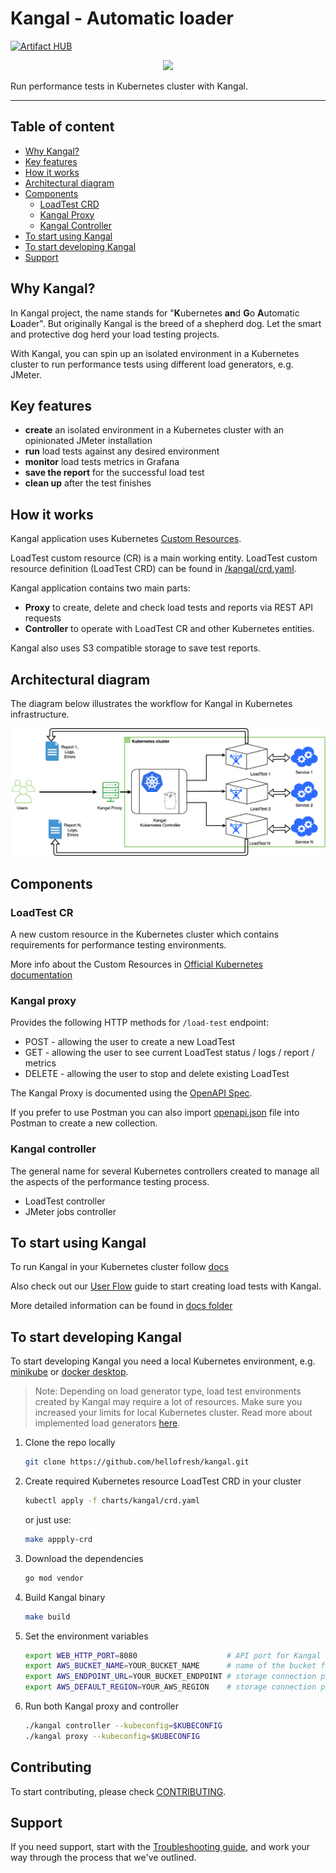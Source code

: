 # Kangal - Automatic loader
[![Artifact HUB](https://img.shields.io/endpoint?url=https://artifacthub.io/badge/repository/kangal)](https://artifacthub.io/packages/search?repo=kangal)
<p align="center">  
<img src="./kangal_logo.svg" width="320">
</p>

Run performance tests in Kubernetes cluster with Kangal.
___

## Table of content
- [Why Kangal?](#why-kangal)
- [Key features](#key-features)
- [How it works](#how-it-works)
- [Architectural diagram](#architectural-diagram)
- [Components](#components)
    - [LoadTest CRD](#loadtest-cr--)
    - [Kangal Proxy](#kangal-proxy--)
    - [Kangal Controller](#kangal-controller--)
- [To start using Kangal](#to-start-using-kangal)
- [To start developing Kangal](#to-start-developing-kangal)
- [Support](#support)

## Why Kangal?
In Kangal project, the name stands for "**K**ubernetes **an**d **G**o **A**utomatic **L**oader".
But originally Kangal is the breed of a shepherd dog. Let the smart and protective dog herd your load testing projects.

With Kangal, you can spin up an isolated environment in a Kubernetes cluster to run performance tests using different load generators, e.g. JMeter.

## Key features
- **create** an isolated environment in a Kubernetes cluster with an opinionated JMeter installation
- **run** load tests against any desired environment
- **monitor** load tests metrics in Grafana
- **save the report** for the successful load test
- **clean up** after the test finishes

## How it works
Kangal application uses Kubernetes [Custom Resources](https://kubernetes.io/docs/concepts/extend-kubernetes/api-extension/custom-resources/).

LoadTest custom resource (CR) is a main working entity.
LoadTest custom resource definition (LoadTest CRD) can be found in [/kangal/crd.yaml](https://github.com/hellofresh/kangal/blob/master/charts/kangal/crd.yaml).

Kangal application contains two main parts:
 - **Proxy** to create, delete and check load tests and reports via REST API requests
 - **Controller** to operate with LoadTest CR and other Kubernetes entities.

Kangal also uses S3 compatible storage to save test reports. 

## Architectural diagram
The diagram below illustrates the workflow for Kangal in Kubernetes infrastructure.

<p align="left">  
 <a href="https://github.com/hellofresh/kangal/blob/master/architectural_diagram.png">
   <img alt="Architectural diagram" src="./architectural_diagram.png" >
 </a>
</p>

## Components
### LoadTest CR
A new custom resource in the Kubernetes cluster which contains requirements for performance testing environments.

More info about the Custom Resources in [Official Kubernetes documentation](https://kubernetes.io/docs/concepts/extend-kubernetes/api-extension/custom-resources/)

### Kangal proxy
Provides the following HTTP methods for `/load-test` endpoint:
 - POST - allowing the user to create a new LoadTest
 - GET - allowing the user to see current LoadTest status / logs / report / metrics
 - DELETE - allowing the user to stop and delete existing LoadTest

 The Kangal Proxy is documented using the [OpenAPI Spec](https://swagger.io/specification/).

 If you prefer to use Postman you can also import [openapi.json](openapi.json) file into Postman to create a new collection.

### Kangal controller
The general name for several Kubernetes controllers created to manage all the aspects of the performance testing process.
 - LoadTest controller  
 - JMeter jobs controller
 
## To start using Kangal
To run Kangal in your Kubernetes cluster follow [docs](docs/README.md#how-do-i-use-kangal)

Also check out our [User Flow](docs/Kangal-user-flow.md) guide to start creating load tests with Kangal.

More detailed information can be found in [docs folder](docs/)

## To start developing Kangal
To start developing Kangal you need a local Kubernetes environment, e.g. [minikube](https://kubernetes.io/docs/tasks/tools/install-minikube/)
or [docker desktop](https://rominirani.com/tutorial-getting-started-with-kubernetes-with-docker-on-mac-7f58467203fd). 
> Note: Depending on load generator type, load test environments created by Kangal may require a lot of resources. Make sure you increased your limits for local Kubernetes cluster. 
> Read more about implemented load generators [here](docs/README.md). 

1. Clone the repo locally
    ```bash
    git clone https://github.com/hellofresh/kangal.git
    ```

2. Create required Kubernetes resource LoadTest CRD in your cluster
    ```bash
    kubectl apply -f charts/kangal/crd.yaml
    ```
    or just use:
    ```bash
    make appply-crd
    ```
    
3. Download the dependencies
    ```bash
    go mod vendor
    ```

4. Build Kangal binary
   ```bash
   make build
    ```
    
5. Set the environment variables
    ``` bash
    export WEB_HTTP_PORT=8080                    # API port for Kangal Proxy
    export AWS_BUCKET_NAME=YOUR_BUCKET_NAME      # name of the bucket for saving reports
    export AWS_ENDPOINT_URL=YOUR_BUCKET_ENDPOINT # storage connection parameter
    export AWS_DEFAULT_REGION=YOUR_AWS_REGION    # storage connection parameter
    ```

6. Run both Kangal proxy and controller
    ```bash
    ./kangal controller --kubeconfig=$KUBECONFIG 
    ./kangal proxy --kubeconfig=$KUBECONFIG
    ```

## Contributing

To start contributing, please check [CONTRIBUTING](CONTRIBUTING.md).

## Support
If you need support, start with the [Troubleshooting guide](docs/Troubleshooting.md), and work your way through the process that we've outlined.
